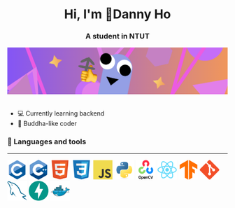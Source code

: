 <h1 align="center">Hi, I'm 🫡Danny Ho</h1>
<h3 align="center">A student in NTUT</h3>

<div align="center">
    <img src="https://github.com/Hmc-1209/Hmc-1209/blob/main/HA!.png" alt="HA!">
</div>
<br>

- 💻 Currently learning backend
- 🙏 Buddha-like coder

<h3> 🔨 Languages and tools</h3>
<hr>

<img src="https://github.com/devicons/devicon/blob/master/icons/c/c-original.svg" alt="C" width="45" height="45"> <img src="https://github.com/devicons/devicon/blob/master/icons/cplusplus/cplusplus-original.svg" alt="C++" width="45" height="45"> <img src="https://github.com/devicons/devicon/blob/master/icons/html5/html5-original.svg" alt="HTML" width="45" height="45"> <img src="https://github.com/devicons/devicon/blob/master/icons/css3/css3-original.svg" alt="CSS" width="45" height="45"> <img src="https://github.com/devicons/devicon/blob/master/icons/javascript/javascript-original.svg" alt="JS" width="45" height="45"> <img src="https://github.com/devicons/devicon/blob/master/icons/python/python-original.svg" alt="Python" width="45" height="45"> <img src="https://github.com/devicons/devicon/blob/master/icons/opencv/opencv-original-wordmark.svg" alt="OpenCV" width="45" height="45"> <img src="https://github.com/devicons/devicon/blob/master/icons/react/react-original.svg" alt="React" width="45" height="45"> <img src="https://github.com/devicons/devicon/blob/master/icons/tensorflow/tensorflow-original.svg" alt="TensorFlow" width="45" height="45"> <img src="https://github.com/devicons/devicon/blob/master/icons/git/git-original.svg" alt="git" width="45" height="45"> <img src="https://github.com/devicons/devicon/blob/master/icons/mysql/mysql-original.svg" alt="MySQL" width="45" height="45"> <img src="https://github.com/devicons/devicon/blob/master/icons/fastapi/fastapi-original.svg" alt="FastAPI" width="45" height="45"> <img src="https://github.com/devicons/devicon/blob/master/icons/docker/docker-original.svg" alt="Docker" width="45" height="45">

